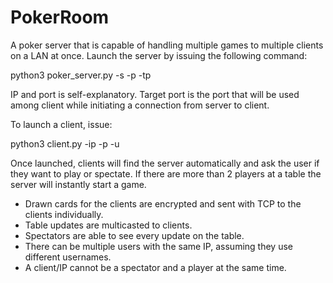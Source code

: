 # PokerRoom

A poker server that is capable of handling multiple games to multiple clients on a LAN at once. Launch the server by issuing the following command:

python3 poker_server.py -s <your-ip> -p <port> -tp <target-port>
 
IP and port is self-explanatory. Target port is the port that will be used among client while initiating a connection from server to client.

To launch a client, issue:

python3 client.py -ip <your-ip> -p <port> -u <uname>
  
Once launched, clients will find the server automatically and ask the user if they want to play or spectate. If there are more than 2 players at a table the server will instantly start a game.

* Drawn cards for the clients are encrypted and sent with TCP to the clients individually.
* Table updates are multicasted to clients.
* Spectators are able to see every update on the table.
* There can be multiple users with the same IP, assuming they use different usernames.
* A client/IP cannot be a spectator and a player at the same time.
